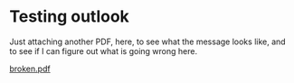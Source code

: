 # Testing outlook

Just attaching another PDF, here, to see what the message looks like,
and to see if I can figure out what is going wrong here.


[broken.pdf](unnamed_3139d32c93cd49bf9c941cf0dc98d2c1.pdf)